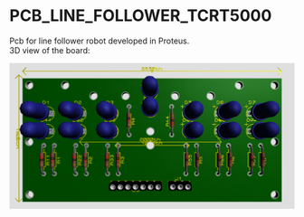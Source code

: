 # PCB_LINE_FOLLOWER_TCRT5000
Pcb for line follower robot developed in Proteus.\
3D view of the board:

![3D view of the board](https://github.com/lorenzoppx/PCB_LINE_FOLLOWER_TCRT5000/blob/main/TCRT500_TopView.png)

